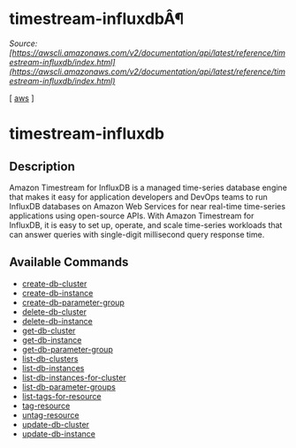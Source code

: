 # timestream-influxdbÂ¶

*Source: [https://awscli.amazonaws.com/v2/documentation/api/latest/reference/timestream-influxdb/index.html](https://awscli.amazonaws.com/v2/documentation/api/latest/reference/timestream-influxdb/index.html)*

[ [aws](https://awscli.amazonaws.com/v2/documentation/api/latest/reference/index.html#cli-aws) ]

# timestream-influxdb

## Description

Amazon Timestream for InfluxDB is a managed time-series database engine that makes it easy for application developers and DevOps teams to run InfluxDB databases on Amazon Web Services for near real-time time-series applications using open-source APIs. With Amazon Timestream for InfluxDB, it is easy to set up, operate, and scale time-series workloads that can answer queries with single-digit millisecond query response time.

## Available Commands

- [create-db-cluster](https://awscli.amazonaws.com/v2/documentation/api/latest/reference/timestream-influxdb/create-db-cluster.html)
- [create-db-instance](https://awscli.amazonaws.com/v2/documentation/api/latest/reference/timestream-influxdb/create-db-instance.html)
- [create-db-parameter-group](https://awscli.amazonaws.com/v2/documentation/api/latest/reference/timestream-influxdb/create-db-parameter-group.html)
- [delete-db-cluster](https://awscli.amazonaws.com/v2/documentation/api/latest/reference/timestream-influxdb/delete-db-cluster.html)
- [delete-db-instance](https://awscli.amazonaws.com/v2/documentation/api/latest/reference/timestream-influxdb/delete-db-instance.html)
- [get-db-cluster](https://awscli.amazonaws.com/v2/documentation/api/latest/reference/timestream-influxdb/get-db-cluster.html)
- [get-db-instance](https://awscli.amazonaws.com/v2/documentation/api/latest/reference/timestream-influxdb/get-db-instance.html)
- [get-db-parameter-group](https://awscli.amazonaws.com/v2/documentation/api/latest/reference/timestream-influxdb/get-db-parameter-group.html)
- [list-db-clusters](https://awscli.amazonaws.com/v2/documentation/api/latest/reference/timestream-influxdb/list-db-clusters.html)
- [list-db-instances](https://awscli.amazonaws.com/v2/documentation/api/latest/reference/timestream-influxdb/list-db-instances.html)
- [list-db-instances-for-cluster](https://awscli.amazonaws.com/v2/documentation/api/latest/reference/timestream-influxdb/list-db-instances-for-cluster.html)
- [list-db-parameter-groups](https://awscli.amazonaws.com/v2/documentation/api/latest/reference/timestream-influxdb/list-db-parameter-groups.html)
- [list-tags-for-resource](https://awscli.amazonaws.com/v2/documentation/api/latest/reference/timestream-influxdb/list-tags-for-resource.html)
- [tag-resource](https://awscli.amazonaws.com/v2/documentation/api/latest/reference/timestream-influxdb/tag-resource.html)
- [untag-resource](https://awscli.amazonaws.com/v2/documentation/api/latest/reference/timestream-influxdb/untag-resource.html)
- [update-db-cluster](https://awscli.amazonaws.com/v2/documentation/api/latest/reference/timestream-influxdb/update-db-cluster.html)
- [update-db-instance](https://awscli.amazonaws.com/v2/documentation/api/latest/reference/timestream-influxdb/update-db-instance.html)